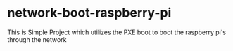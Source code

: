 # network-boot-raspberry-pi
This is Simple Project which utilizes the PXE boot to boot the raspberry pi's through the network
